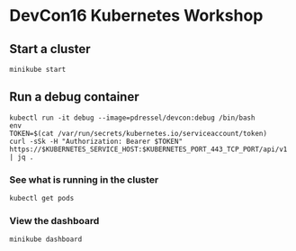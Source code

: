 # DevCon16 Kubernetes Workshop

## Start a cluster
`minikube start`

## Run a debug container
```
kubectl run -it debug --image=pdressel/devcon:debug /bin/bash
env
TOKEN=$(cat /var/run/secrets/kubernetes.io/serviceaccount/token)
curl -sSk -H "Authorization: Bearer $TOKEN" https://$KUBERNETES_SERVICE_HOST:$KUBERNETES_PORT_443_TCP_PORT/api/v1 | jq .
```
### See what is running in the cluster
```
kubectl get pods
```
### View the dashboard
`minikube dashboard`
